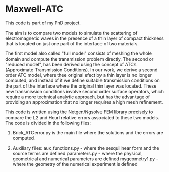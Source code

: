 # Maxwell-ATC

This code is part of my PhD project.

The aim is to compare two models to simulate the scattering of electromagnetic waves in the presence of a thin layer of compact thickness that is located on just one part of the interface of two materials. 

The first model also called "full model" consists of meshing the whole domain and compute the transmission problem directly.
The second or "reduced model", has been derived using the concept of ATCs (Approximate Transmission Conditions). In our work, we derive a second order ATC model, where thee original efect by a thin layer is no longer computed, and instead of it we define suitable transmission conditions on the part of the interface where the original thin layer was located. These new transmission conditions involve second order surface operators, which require a more technical analytic approach, but has the advantage of providing an approximation that no longer requires a high mesh refinement.

This code is written using the Netgen/Ngsolve FEM library precisely to compare the L2 and Hcurl relative errors associated to these two models. The code is divided in the following files:

1) Brick_ATCerror.py is the main file where the solutions and the errors are computed.

2) Auxiliary files: aux_functions.py - where the sesquilinear form and the source terms are defined
                    parameters.py - where the physical, geometrical and numerical parameters are defined
                    mygeometry1.py - where the geometry of the numerical experiment is defined
